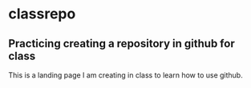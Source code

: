 # classrepo
## Practicing creating a repository in github for class

This is a landing page I am creating in class to learn how to use github. 

